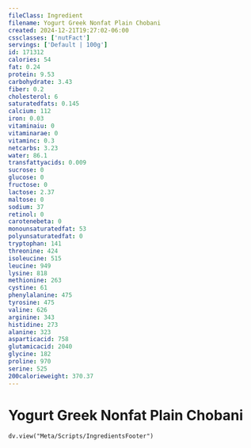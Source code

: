 ```yaml
---
fileClass: Ingredient
filename: Yogurt Greek Nonfat Plain Chobani
created: 2024-12-21T19:27:02-06:00
cssclasses: ['nutFact']
servings: ['Default | 100g']
id: 171312
calories: 54
fat: 0.24
protein: 9.53
carbohydrate: 3.43
fiber: 0.2
cholesterol: 6
saturatedfats: 0.145
calcium: 112
iron: 0.03
vitaminaiu: 0
vitaminarae: 0
vitaminc: 0.3
netcarbs: 3.23
water: 86.1
transfattyacids: 0.009
sucrose: 0
glucose: 0
fructose: 0
lactose: 2.37
maltose: 0
sodium: 37
retinol: 0
carotenebeta: 0
monounsaturatedfat: 53
polyunsaturatedfat: 0
tryptophan: 141
threonine: 424
isoleucine: 515
leucine: 949
lysine: 818
methionine: 263
cystine: 61
phenylalanine: 475
tyrosine: 475
valine: 626
arginine: 343
histidine: 273
alanine: 323
asparticacid: 758
glutamicacid: 2040
glycine: 182
proline: 970
serine: 525
200calorieweight: 370.37
---
```


# Yogurt Greek Nonfat Plain Chobani

```dataviewjs
dv.view("Meta/Scripts/IngredientsFooter")
```